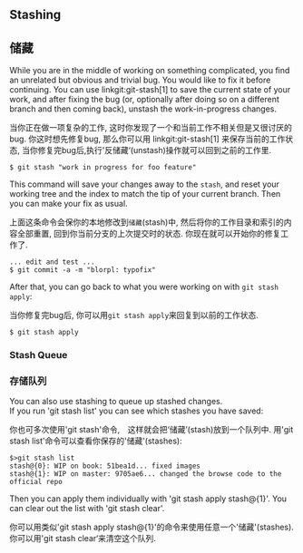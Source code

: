 ## Stashing ##
## 储藏 ##

While you are in the middle of working on something complicated, you
find an unrelated but obvious and trivial bug.  You would like to fix it
before continuing.  You can use linkgit:git-stash[1] to save the current
state of your work, and after fixing the bug (or, optionally after doing
so on a different branch and then coming back), unstash the
work-in-progress changes.

当你正在做一项复杂的工作, 这时你发现了一个和当前工作不相关但是又很讨厌的bug. 你这时想先修复bug, 那么你可以用 linkgit:git-stash[1] 来保存当前的工作状态, 当你修复完bug后,执行'反储藏‘(unstash)操作就可以回到之前的工作里.


    $ git stash "work in progress for foo feature"

This command will save your changes away to the `stash`, and
reset your working tree and the index to match the tip of your
current branch.  Then you can make your fix as usual.

上面这条命令会保你的本地修改到`储藏`(stash)中, 然后将你的工作目录和索引的内容全部重置, 回到你当前分支的上次提交时的状态. 你现在就可以开始你的修复工作了.

    ... edit and test ...
    $ git commit -a -m "blorpl: typofix"

After that, you can go back to what you were working on with
`git stash apply`:

当你修复完bug后, 你可以用`git stash apply`来回复到以前的工作状态.

    $ git stash apply


### Stash Queue ###
### 存储队列 ###

You can also use stashing to queue up stashed changes.  
If you run 'git stash list' you can see which stashes you have saved:

你也可多次使用'git stash'命令,　这样就会把‘储藏’(stash)放到一个队列中. 用'git stash list'命令可以查看你保存的'储藏'(stashes):

	$>git stash list
	stash@{0}: WIP on book: 51bea1d... fixed images
	stash@{1}: WIP on master: 9705ae6... changed the browse code to the official repo

Then you can apply them individually with 'git stash apply stash@{1}'.  You
can clear out the list with 'git stash clear'.

你可以用类似'git stash apply stash@{1}'的命令来使用任意一个'储藏'(stashes). 你可以用'git stash clear‘来清空这个队列.